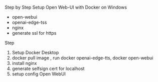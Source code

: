 Step by Step Setup Open Web-UI with Docker on Windows

- open-webui
- openai-edge-tss
- nginx
- generate ssl for https

Step

1. Setup Docker Desktop
2. docker pull image , run docker openai-edge-tts,  docker open-webui
3. install nginx
4. generate selfsign cert for localhost
5. setup config Open WebUI
